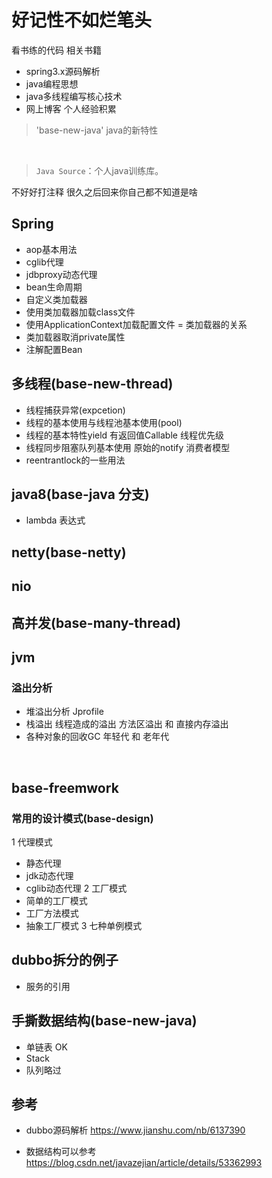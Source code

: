 # 好记性不如烂笔头  
看书练的代码 相关书籍
- spring3.x源码解析
- java编程思想
- java多线程编写核心技术
- 网上博客 个人经验积累
> 'base-new-java'  java的新特性

<div align="center">  

<img src="" width=""/> 
<br/>

</div><br>

> `Java Source`：个人java训练库。

不好好打注释 很久之后回来你自己都不知道是啥

## Spring

- aop基本用法
- cglib代理
- jdbproxy动态代理
- bean生命周期
- 自定义类加载器
- 使用类加载器加载class文件
- 使用ApplicationContext加载配置文件
= 类加载器的关系
- 类加载器取消private属性
- 注解配置Bean

## 多线程(base-new-thread)
- 线程捕获异常(expcetion)
- 线程的基本使用与线程池基本使用(pool)
- 线程的基本特性yield 有返回值Callable 线程优先级
- 线程同步阻塞队列基本使用 原始的notify 消费者模型
- reentrantlock的一些用法
## java8(base-java 分支)
- lambda 表达式

## netty(base-netty)

## nio
 
## 高并发(base-many-thread)

## jvm
### 溢出分析
- 堆溢出分析 Jprofile
- 栈溢出 线程造成的溢出 方法区溢出 和 直接内存溢出
- 各种对象的回收GC 年轻代 和 老年代
<br/>

## base-freemwork 
### 常用的设计模式(base-design)
1 代理模式
- 静态代理
- jdk动态代理
- cglib动态代理
2 工厂模式
- 简单的工厂模式
- 工厂方法模式
- 抽象工厂模式
3 七种单例模式

## dubbo拆分的例子
- 服务的引用

## 手撕数据结构(base-new-java)
- 单链表 OK
- Stack
- 队列略过

## 参考
- dubbo源码解析 https://www.jianshu.com/nb/6137390

- 数据结构可以参考  https://blog.csdn.net/javazejian/article/details/53362993